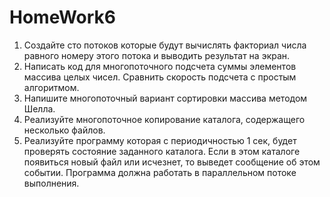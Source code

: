 # HomeWork6
1) Создайте сто потоков которые будут вычислять факториал числа равного номеру этого потока и выводить результат на экран. 
2) Написать код для многопоточного подсчета суммы элементов массива целых чисел. Сравнить скорость подсчета с простым алгоритмом.
3) Напишите многопоточный вариант сортировки массива методом Шелла.
4) Реализуйте многопоточное копирование каталога, содержащего несколько файлов.
5) Реализуйте программу которая с периодичностью 1 сек, будет проверять состояние заданного каталога. Если в этом каталоге появиться новый файл или исчезнет, то выведет сообщение об этом событии. Программа должна работать в параллельном  потоке выполнения.
